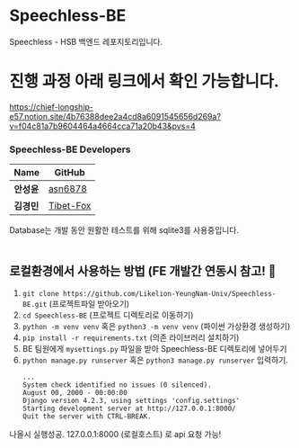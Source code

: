 # Speechless-BE
Speechless - HSB 백엔드 레포지토리입니다.

#


# 진행 과정 아래 링크에서 확인 가능합니다.
https://chief-longship-e57.notion.site/4b76388dee2a4cd8a6091545656d269a?v=f04c81a7b9604464a4664cca71a20b43&pvs=4

### Speechless-BE Developers
|Name|GitHub|
|------|---|
|__안성윤__|[asn6878](https://github.com/asn6878)|
|__김경민__|[Tibet-Fox](https://github.com/Tibet-Fox)|

Database는 개발 동안 원활한 테스트를 위해 sqlite3를 사용중입니다.<br><br>





## 로컬환경에서 사용하는 방법 (FE 개발간 연동시 참고! 🎈
1. `git clone https://github.com/Likelion-YeungNam-Univ/Speechless-BE.git` (프로젝트파일 받아오기)
2. `cd Speechless-BE` (프로젝트 디렉토리로 이동하기)
3. `python -m venv venv` 혹은 `python3 -m venv venv` (파이썬 가상환경 생성하기)
4. `pip install -r requirements.txt` (의존 라이브러리 설치하기)
5. BE 팀원에게 `mysettings.py` 파일을 받아 Speechless-BE 디렉토리에 넣어두기
6. `python manage.py runserver` 혹은 `python3 manage.py runserver` 입력하기.
   ```
   ...
   System check identified no issues (0 silenced).
   August 00, 2000 - 00:00:00
   Django version 4.2.3, using settings 'config.settings'
   Starting development server at http://127.0.0.1:8000/
   Quit the server with CTRL-BREAK.
   ```
나올시 실행성공. 127.0.0.1:8000 (로컬호스트) 로 api 요청 가능!
